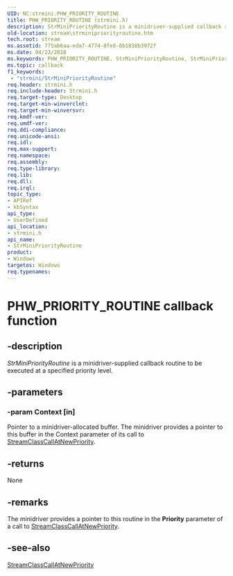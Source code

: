 ```yaml
---
UID: NC:strmini.PHW_PRIORITY_ROUTINE
title: PHW_PRIORITY_ROUTINE (strmini.h)
description: StrMiniPriorityRoutine is a minidriver-supplied callback routine to be executed at a specified priority level.
old-location: stream\strminipriorityroutine.htm
tech.root: stream
ms.assetid: 775ab6aa-eda7-4774-8fe8-8b1838b3972f
ms.date: 04/23/2018
ms.keywords: PHW_PRIORITY_ROUTINE, StrMiniPriorityRoutine, StrMiniPriorityRoutine routine [Streaming Media Devices], stream.strminipriorityroutine, strmini-routines_718339c9-e072-4d3e-a9ec-a0ce2cce4f90.xml, strmini/StrMiniPriorityRoutine
ms.topic: callback
f1_keywords:
 - "strmini/StrMiniPriorityRoutine"
req.header: strmini.h
req.include-header: Strmini.h
req.target-type: Desktop
req.target-min-winverclnt: 
req.target-min-winversvr: 
req.kmdf-ver: 
req.umdf-ver: 
req.ddi-compliance: 
req.unicode-ansi: 
req.idl: 
req.max-support: 
req.namespace: 
req.assembly: 
req.type-library: 
req.lib: 
req.dll: 
req.irql: 
topic_type:
- APIRef
- kbSyntax
api_type:
- UserDefined
api_location:
- strmini.h
api_name:
- StrMiniPriorityRoutine
product:
- Windows
targetos: Windows
req.typenames: 
---
```


# PHW_PRIORITY_ROUTINE callback function


## -description


<i>StrMiniPriorityRoutine</i> is a minidriver-supplied callback routine to be executed at a specified priority level.


## -parameters




### -param Context [in]

Pointer to a minidriver-allocated buffer. The minidriver provides a pointer to this buffer in the Context parameter of its call to <a href="https://docs.microsoft.com/windows-hardware/drivers/ddi/content/strmini/nf-strmini-streamclasscallatnewpriority">StreamClassCallAtNewPriority</a>.


## -returns



None




## -remarks



The minidriver provides a pointer to this routine in the <b>Priority</b> parameter of a call to <a href="https://docs.microsoft.com/windows-hardware/drivers/ddi/content/strmini/nf-strmini-streamclasscallatnewpriority">StreamClassCallAtNewPriority</a>.




## -see-also




<a href="https://docs.microsoft.com/windows-hardware/drivers/ddi/content/strmini/nf-strmini-streamclasscallatnewpriority">StreamClassCallAtNewPriority</a>
 

 

